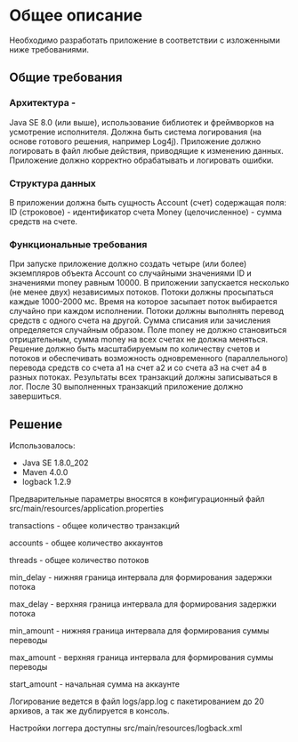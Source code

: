 # Общее описание
Необходимо разработать приложение в соответствии с изложенными ниже требованиями.

## Общие требования
### Архитектура - 
Java SE 8.0 (или выше), использование библиотек и фреймворков на усмотрение исполнителя.
Должна быть система логирования (на основе готового решения, например Log4j). Приложение должно логировать в файл любые действия, приводящие к изменению данных. Приложение должно корректно обрабатывать и логировать ошибки.
### Структура данных
В приложении должна быть сущность Account (счет) содержащая поля:
ID (строковое) - идентификатор счета
Money (целочисленное) - сумма средств на счете.
### Функциональные требования
При запуске приложение должно создать четыре (или более) экземпляров объекта Account со случайными значениями ID и значениями money равным 10000.
В приложении запускается несколько (не менее двух) независимых потоков. Потоки должны просыпаться каждые 1000-2000 мс. Время на которое засыпает поток выбирается случайно при каждом исполнении.
Потоки должны выполнять перевод средств с одного счета на другой. Сумма списания или зачисления определяется случайным образом. Поле money не должно становиться отрицательным, сумма money на всех счетах не должна меняться.
Решение должно быть масштабируемым по количеству счетов и потоков и обеспечивать возможность одновременного (параллельного) перевода средств со счета a1 на счет a2 и со счета a3 на счет а4 в разных потоках.
Результаты всех транзакций должны записываться в лог.
После 30 выполненных транзакций приложение должно завершиться.

## Решение
Использовалось:
- Java SE 1.8.0_202
- Maven 4.0.0
- logback 1.2.9

Предварительные параметры вносятся в конфигурационный файл src/main/resources/application.properties

transactions - общее количество транзакций

accounts - общее количество аккаунтов

threads - общее количество потоков

min_delay  - нижняя граница интервала для формирования задержки потока

max_delay - верхняя граница интервала для формирования задержки потока

min_amount - нижняя граница интервала для формирования суммы переводы

max_amount - верхняя граница интервала для формирования суммы переводы

start_amount - начальная сумма на аккаунте

Логирование ведется в файл logs/app.log с пакетированием до 20 архивов, а так же дублируется в консоль.

Настройки логгера доступны src/main/resources/logback.xml

